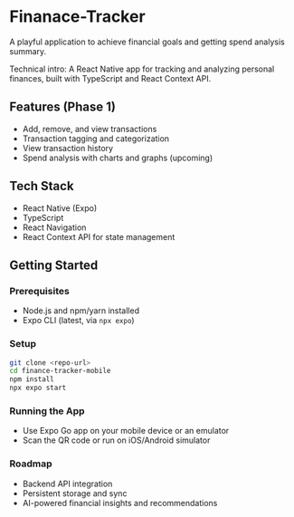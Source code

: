 # Finanace-Tracker
A playful application to achieve financial goals and getting spend analysis summary.

Technical intro: A React Native app for tracking and analyzing personal finances, built with TypeScript and React Context API.

## Features (Phase 1)
- Add, remove, and view transactions
- Transaction tagging and categorization
- View transaction history
- Spend analysis with charts and graphs (upcoming)

## Tech Stack
- React Native (Expo)
- TypeScript
- React Navigation
- React Context API for state management

## Getting Started

### Prerequisites
- Node.js and npm/yarn installed
- Expo CLI (latest, via `npx expo`)

### Setup
```bash
git clone <repo-url>
cd finance-tracker-mobile
npm install
npx expo start
```
### Running the App
- Use Expo Go app on your mobile device or an emulator
- Scan the QR code or run on iOS/Android simulator

### Roadmap
- Backend API integration
- Persistent storage and sync
- AI-powered financial insights and recommendations
